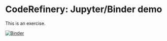 # CodeRefinery: Jupyter/Binder demo

This is an exercise.

[![Binder](https://mybinder.org/badge_logo.svg)](https://mybinder.org/v2/gh/pjbriggs/jupyterlab-demo/HEAD?urlpath=%2Fdoc%2Ftree%2Fpi-monte-carlo.ipynb)
